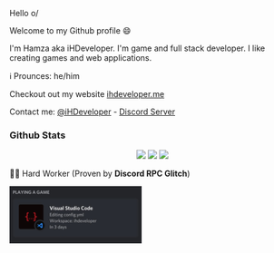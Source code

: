 Hello o/

Welcome to my Github profile 😄

I'm Hamza aka iHDeveloper. I'm game and full stack developer.
I like creating games and web applications.

ℹ️ Prounces: he/him

Checkout out my website [ihdeveloper.me](https://ihdeveloper.me)

Contact me: 
[@iHDeveloper](https://twitter.com/iHDeveloper) -
[Discord Server](https://discord.com/invite/PYjh5xg)


### Github Stats
<div align="center">
  <img height="175em" src="https://github-readme-stats.vercel.app/api?username=iHDeveloper&count_private=true&show_icons=true&theme=gotham"/>
  <img height="175em" src="https://github-readme-stats.vercel.app/api/top-langs/?username=iHDeveloper&theme=gotham&layout=compact&langs_count=6"/>
  <img height="125em" src="https://github-profile-trophy.vercel.app/?username=iHDeveloper&theme=discord&column=7"/>
</div>

👨‍💻 Hard Worker (Proven by **Discord RPC Glitch**)

[![Discord RPC Glitch Prove](./discord-rpc-glitch-prove.png)](https://ihdeveloper.me)


